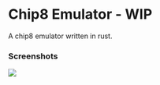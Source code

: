 # Chip8 Emulator - WIP

A chip8 emulator written in rust. <br/>

### Screenshots

![](https://cdn.discordapp.com/attachments/830269354649452564/967219273254699138/unknown.png)
